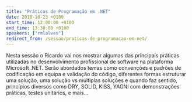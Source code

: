 ```yaml
---
title: "Práticas de Programação em .NET"
date: 2010-10-23 +0100
start_time: 12:00:00 +0100
end_time: 13:30:00 +0100
speakers: ["rmlalves"]
redirect_from: /sessao/praticas-de-programacao-em-net/
---
```

Nesta sessão o Ricardo vai nos mostrar algumas das principais práticas utilizadas no desenvolvimento profissional de software na plataforma Microsoft .NET. Serão abordados temas como convenções e padrões de codificação em equipa e validação do código, diferentes formas estruturar uma solução, uma solução vs múltiplas soluções e quando faz sentido, princípios diversos como DRY, SOLID, KISS, YAGNI com demonstrações práticas, testes unitários, e mais...

